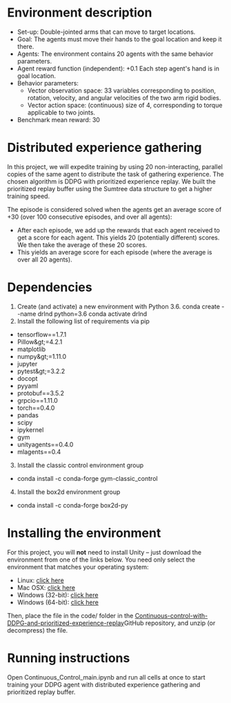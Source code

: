 # Environment description

- Set-up: Double-jointed arms that can move to target locations.
- Goal: The agents must move their hands to the goal location and keep it there.
- Agents: The environment contains 20 agents with the same behavior parameters.
- Agent reward function (independent): +0.1 Each step agent&#39;s hand is in goal location.
- Behavior parameters:
  - Vector observation space: 33 variables corresponding to position, rotation, velocity, and angular velocities of the two arm rigid bodies.
  - Vector action space: (continuous) size of 4, corresponding to torque applicable to two joints.
- Benchmark mean reward: 30

# Distributed experience gathering

In this project, we will expedite training by using 20 non-interacting, parallel copies of the same agent to distribute the task of gathering experience. The chosen algorithm is DDPG with prioritized experience replay. We built the prioritized replay buffer using the Sumtree data structure to get a higher training speed.

The episode is considered solved when the agents get an average score of +30 (over 100 consecutive episodes, and over all agents):

- After each episode, we add up the rewards that each agent received to get a score for each agent. This yields 20 (potentially different) scores. We then take the average of these 20 scores.
- This yields an average score for each episode (where the average is over all 20 agents).

# Dependencies

1. Create (and activate) a new environment with Python 3.6. conda create --name drlnd python=3.6 conda activate drlnd
2. Install the following list of requirements via pip
- tensorflow==1.7.1
- Pillow\&gt;=4.2.1
- matplotlib
- numpy\&gt;=1.11.0
- jupyter
- pytest\&gt;=3.2.2
- docopt
- pyyaml
- protobuf==3.5.2
- grpcio==1.11.0
- torch==0.4.0
- pandas
- scipy
- ipykernel
- gym
- unityagents==0.4.0
- mlagents==0.4

3. Install the classic control environment group
  - conda install -c conda-forge gym-classic\_control
4. Install the box2d environment group
  - conda install -c conda-forge box2d-py

# Installing the environment

For this project, you will  **not**  need to install Unity – just download the environment from one of the links below. You need only select the environment that matches your operating system:

- Linux: [click here](https://s3-us-west-1.amazonaws.com/udacity-drlnd/P2/Reacher/Reacher_Linux.zip)
- Mac OSX: [click here](https://s3-us-west-1.amazonaws.com/udacity-drlnd/P2/Reacher/Reacher.app.zip)
- Windows (32-bit): [click here](https://s3-us-west-1.amazonaws.com/udacity-drlnd/P2/Reacher/Reacher_Windows_x86.zip)
- Windows (64-bit): [click here](https://s3-us-west-1.amazonaws.com/udacity-drlnd/P2/Reacher/Reacher_Windows_x86_64.zip)

Then, place the file in the code/  folder in the [Continuous-control-with-DDPG-and-prioritized-experience-replay](https://github.com/gribeiro2004/Continuous-control-with-DDPG-and-prioritized-experience-replay)GitHub repository, and unzip (or decompress) the file.

# Running instructions

Open Continuous\_Control\_main.ipynb and run all cells at once to start training your DDPG agent with distributed experience gathering and prioritized replay buffer.
